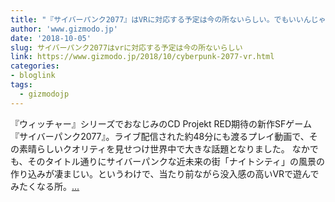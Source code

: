 ```yaml
---
title: "『サイバーパンク2077』はVRに対応する予定は今の所ないらしい。でもいいんじゃない？"
author: 'www.gizmodo.jp'
date: '2018-10-05'
slug: サイバーパンク2077はvrに対応する予定は今の所ないらしい
link: https://www.gizmodo.jp/2018/10/cyberpunk-2077-vr.html
categories:
- bloglink
tags:
  - gizmodojp
---
```


『ウィッチャー』シリーズでおなじみのCD Projekt RED期待の新作SFゲーム『サイバーパンク2077』。ライブ配信された約48分にも渡るプレイ動画で、その素晴らしいクオリティを見せつけ世界中で大きな話題となりました。 なかでも、そのタイトル通りにサイバーパンクな近未来の街「ナイトシティ」の風景の作り込みが凄まじい。というわけで、当たり前ながら没入感の高いVRで遊んでみたくなる所。[... <i class="fas fa-external-link-alt"></i>](https://www.gizmodo.jp/2018/10/cyberpunk-2077-vr.html)

